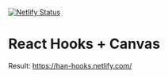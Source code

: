 [![Netlify Status](https://api.netlify.com/api/v1/badges/9d8a48a5-6864-40e2-9e74-dc99cf60e997/deploy-status)](https://app.netlify.com/sites/han-hooks/deploys)

# React Hooks + Canvas 

Result: https://han-hooks.netlify.com/
